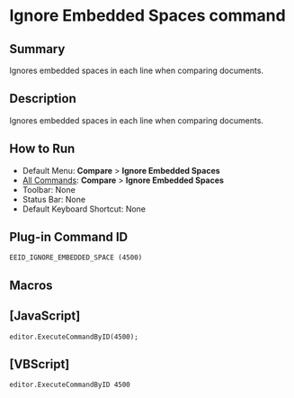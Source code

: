 # Ignore Embedded Spaces command

## Summary

Ignores embedded spaces in each line when comparing documents.

## Description

Ignores embedded spaces in each line when comparing documents.

## How to Run

- Default Menu: **Compare** \> **Ignore Embedded Spaces**
- [All Commands](../tools/all_commands): **Compare** \> **Ignore Embedded Spaces**
- Toolbar: None
- Status Bar: None
- Default Keyboard Shortcut: None

## Plug-in Command ID

```
EEID_IGNORE_EMBEDDED_SPACE (4500)```

## Macros

## \[JavaScript\]

```
editor.ExecuteCommandByID(4500);
```

## \[VBScript\]

```
editor.ExecuteCommandByID 4500
```
